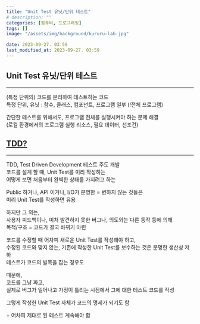 ```yaml
---
title: "Unit Test 유닛/단위 테스트"
# description: ""
categories: [컴퓨터, 프로그래밍]
tags: []
image: "/assets/img/background/kururu-lab.jpg"

date: 2023-09-27. 03:59
last_modified_at: 2023-09-27. 03:59
---
```


## Unit Test 유닛/단위 테스트

---
(특정 단위의) 코드를 분리하여 테스트하는 코드  
특정 단위, 유닛 : 함수, 클래스, 컴포넌트, 프로그램 일부 (!전체 프로그램)  

간단한 테스트를 위해서도, 프로그램 전체를 실행시켜야 하는 문제 해결  
(로컬 환경에서의 프로그램 실행 리소스, 필요 데이터, 선조건)  

## [TDD?](https://youtu.be/gs1qM1TF5zA?si=giNTKIjfdDVqwBZf)

---
TDD, Test Driven Development 테스트 주도 개발  
코드를 설계 할 때, Unit Test를 미리 작성하는  
어떻게 보면 처음부터 완벽한 상태를 가지려고 하는  

Public 하거나, API 이거나, I/O가 분명한 = 변하지 않는 것들은  
미리 Unit Test를 작성하면 유용  

하지만 그 외는,  
사용자 피드백이나, 미처 발견하지 못한 버그나, 의도와는 다른 동작 등에 의해  
목적/구조 = 코드가 결국 바뀌기 마련  

코드를 수정할 때 어차피 새로운 Unit Test를 작성해야 하고,  
수정된 코드와 맞지 않는, 기존에 작성한 Unit Test를 보수하는 것은 분명한 생산성 저하  
테스트가 코드의 발목을 잡는 경우도  

때문에,  
코드를 그냥 짜고,  
실제로 버그가 일어나고 가정이 틀리는 시점에서 그에 대한 테스트 코드를 작성  

그렇게 작성한 Unit Test 자체가 코드의 명세가 되기도 함  

\+ 어차피 제대로 된 테스트 계속해야 함  
